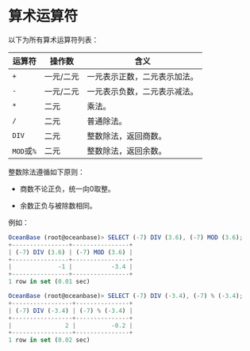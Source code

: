 算术运算符 
==========================



以下为所有算术运算符列表：


|    运算符    |  操作数  |       含义       |
|-----------|-------|----------------|
| `+`       | 一元/二元 | 一元表示正数，二元表示加法。 |
| `-`       | 一元/二元 | 一元表示负数，二元表示减法。 |
| `*`       | 二元    | 乘法。            |
| `/`       | 二元    | 普通除法。          |
| `DIV`     | 二元    | 整数除法，返回商数。     |
| `MOD`或`%` | 二元    | 整数除法，返回余数。     |



整数除法遵循如下原则：

* 商数不论正负，统一向0取整。




<!-- -->

* 余数正负与被除数相同。




例如：

```javascript
OceanBase (root@oceanbase)> SELECT (-7) DIV (3.6), (-7) MOD (3.6);
+----------------+----------------+
| (-7) DIV (3.6) | (-7) MOD (3.6) |
+----------------+----------------+
|             -1 |           -3.4 |
+----------------+----------------+
1 row in set (0.01 sec)

OceanBase (root@oceanbase)> SELECT (-7) DIV (-3.4), (-7) % (-3.4);
+-----------------+---------------+
| (-7) DIV (-3.4) | (-7) % (-3.4) |
+-----------------+---------------+
|               2 |          -0.2 |
+-----------------+---------------+
1 row in set (0.02 sec)
```


